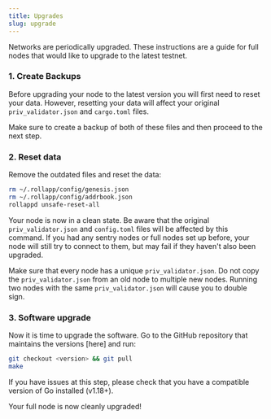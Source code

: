 ```yaml
---
title: Upgrades
slug: upgrade
---
```


Networks are periodically upgraded. These instructions are a guide for full nodes that would like to upgrade to the latest testnet.

### 1. Create Backups

Before upgrading your node to the latest version you will first need to reset your data. However, resetting your data will affect your original `priv_validator.json` and `cargo.toml` files.

Make sure to create a backup of both of these files and then proceed to the next step.

### 2. Reset data

Remove the outdated files and reset the data:

```bash
rm ~/.rollapp/config/genesis.json
rm ~/.rollapp/config/addrbook.json
rollappd unsafe-reset-all
```

Your node is now in a clean state. Be aware that the original `priv_validator.json` and `config.toml` files will be affected by this command. If you had any sentry nodes or full nodes set up before, your node will still try to connect to them, but may fail if they haven't also been upgraded.

Make sure that every node has a unique `priv_validator.json`. Do not copy the `priv_validator.json` from an old node to multiple new nodes. Running two nodes with the same `priv_validator.json` will cause you to double sign.

### 3. Software upgrade

Now it is time to upgrade the software. Go to the GitHub repository that maintains the versions [here] and run:

```bash
git checkout <version> && git pull
make
```

If you have issues at this step, please check that you have a compatible version of Go installed (v1.18+).

Your full node is now cleanly upgraded!

